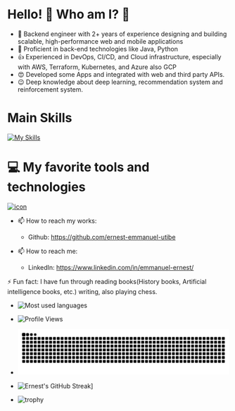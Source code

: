  # Hello! 👋 Who am I? 🧍


 - 🔭 Backend engineer with 2+ years of experience designing and building scalable, high-performance web and mobile applications
 - 🌱 Proficient in back-end technologies like Java, Python
 - 👍 Experienced in DevOps, CI/CD, and Cloud infrastructure, especially with AWS, Terraform, Kubernetes, and Azure also GCP
 - 😍 Developed some Apps and integrated with web and third party APIs.
 - 😉 Deep knowledge about deep learning, recommendation system and reinforcement system.


# Main Skills

 [![My Skills](https://skillicons.dev/icons?i=java,postman,mysql,python,postgres)](https://skillicons.dev)

# 💻 My favorite tools and technologies

[![icon](https://skillicons.dev/icons?i=react,mysql,aws,git,github,python,html,css,bootstrap,postgreSQL)](https://skillicons.dev)



- 📫 How to reach my works: 
  - Github: https://github.com/ernest-emmanuel-utibe
 
- 📫 How to reach me: 
  - LinkedIn: https://www.linkedin.com/in/emmanuel-ernest/


  

⚡ Fun fact: I have fun through reading books(History books, Artificial intelligence books, etc.) writing, also playing chess.



 - ![Most used languages](https://github-readme-stats.vercel.app/api/top-langs/?username=ernest-emmanuel-utibe)


 
 - ![Profile Views](https://komarev.com/ghpvc/?username=ernest-emmanuel-utibe&color=brightgreen&style=flat-square)

 - ![me](https://raw.githubusercontent.com/shahradelahi/shahradelahi/output/github-contribution-grid-snake-dark.svg#gh-dark-mode-only)



 - ![Ernest's GitHub Streak](https://github-readme-streak-stats.herokuapp.com?user=Ernest-O&theme=cobalt&date_format=j%20M%5B%20Y%5D&background=000000&border=7536B2&stroke=9243DD&ring=89502D&fire=FF9554&currStreakNum=D280FF&sideNums=BC52FF&currStreakLabel=64EAE2&sideLabels=48A8A2&dates=A42EE5)]



 - ![trophy](https://github-profile-trophy.vercel.app/?username=ernest-emmanuel-utibe&theme=nord)
